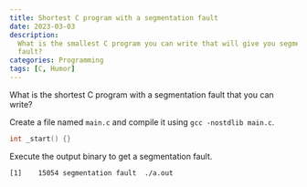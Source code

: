 ```yaml
---
title: Shortest C program with a segmentation fault
date: 2023-03-03
description:
  What is the smallest C program you can write that will give you segmentation
  fault?
categories: Programming
tags: [C, Humor]
---
```


What is the shortest C program with a segmentation fault that you can write?

Create a file named `main.c` and compile it using `gcc -nostdlib main.c`.

```c
int _start() {}
```

Execute the output binary to get a segmentation fault.

```
[1]    15054 segmentation fault  ./a.out
```
